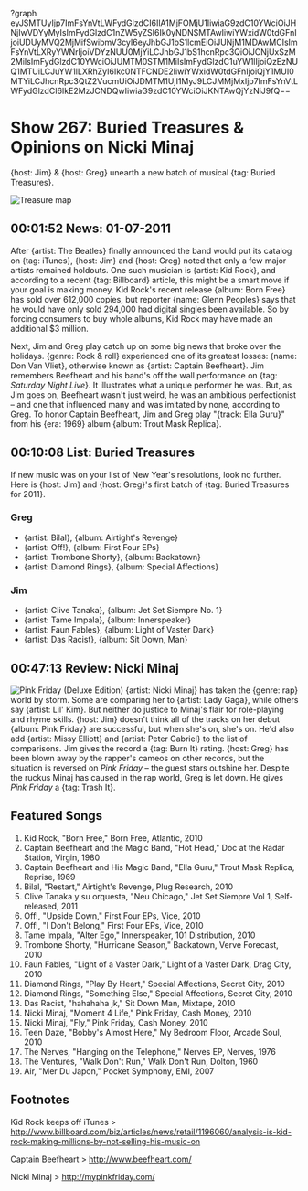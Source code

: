 ?graph eyJSMTUyIjp7ImFsYnVtLWFydGlzdCI6IlA1MjFOMjU1IiwiaG9zdC10YWciOiJHNjIwVDYyMyIsImFydGlzdC1nZW5yZSI6Ik0yNDNSMTAwIiwiYWxidW0tdGFnIjoiUDUyMVQ2MjMifSwibmV3cyI6eyJhbGJ1bS1lcmEiOiJUNjM1MDAwMCIsImFsYnVtLXRyYWNrIjoiVDYzNUU0MjYiLCJhbGJ1bS1hcnRpc3QiOiJCNjUxSzM2MiIsImFydGlzdC10YWciOiJUMTM0STM1MiIsImFydGlzdC1uYW1lIjoiQzEzNUQ1MTUiLCJuYW1lLXRhZyI6Ikc0NTFCNDE2IiwiYWxidW0tdGFnIjoiQjY1MUI0MTYiLCJhcnRpc3QtZ2VucmUiOiJDMTM1UjI1MyJ9LCJMMjMxIjp7ImFsYnVtLWFydGlzdCI6IkE2MzJCNDQwIiwiaG9zdC10YWciOiJKNTAwQjYzNiJ9fQ==

# Show 267: Buried Treasures & Opinions on Nicki Minaj 
{host: Jim} & {host: Greg} unearth a new batch of musical {tag: Buried Treasures}.

![Treasure map](http://static.soundopinions.org/images/buriedtreasures/mapcoins.jpg)

## 00:01:52 News: 01-07-2011 
After {artist: The Beatles} finally announced the band would put its catalog on {tag: iTunes}, {host: Jim} and {host: Greg} noted that only a few major artists remained holdouts. One such musician is {artist: Kid Rock}, and according to a recent {tag: Billboard} article, this might be a smart move if your goal is making money. Kid Rock's recent release {album: Born Free} has sold over 612,000 copies, but reporter {name: Glenn Peoples} says that he would have only sold 294,000 had digital singles been available. So by forcing consumers to buy whole albums, Kid Rock may have made an additional $3 million.

Next, Jim and Greg play catch up on some big news that broke over the holidays. {genre: Rock & roll} experienced one of its greatest losses: {name: Don Van Vliet}, otherwise known as {artist: Captain Beefheart}. Jim remembers Beefheart and his band's off the wall performance on {tag: *Saturday Night Live*}. It illustrates what a unique performer he was. But, as Jim goes on, Beefheart wasn't just weird, he was an ambitious perfectionist – and one that influenced many and was imitated by none, according to Greg. To honor Captain Beefheart, Jim and Greg play "{track: Ella Guru}" from his {era: 1969} album {album: Trout Mask Replica}. 

## 00:10:08 List: Buried Treasures
If new music was on your list of New Year's resolutions, look no further. Here is {host: Jim} and {host: Greg}'s first batch of {tag: Buried Treasures for 2011}.

### Greg
- {artist: Bilal}, {album: Airtight's Revenge}
- {artist: Off!}, {album: First Four EPs}
- {artist: Trombone Shorty}, {album: Backatown}
- {artist: Diamond Rings}, {album: Special Affections}

### Jim
- {artist: Clive Tanaka}, {album: Jet Set Siempre No. 1}
- {artist: Tame Impala}, {album: Innerspeaker}
- {artist: Faun Fables}, {album: Light of Vaster Dark}
- {artist: Das Racist}, {album: Sit Down, Man}

## 00:47:13 Review: Nicki Minaj
![Pink Friday (Deluxe Edition)](http://is4.mzstatic.com/image/thumb/Music/v4/9b/4b/b1/9b4bb1fb-361a-a614-3d5c-8ec1f106baf9/source/600x600bb.jpg "278464538/443207964")
{artist: Nicki Minaj} has taken the {genre: rap} world by storm. Some are comparing her to {artist: Lady Gaga}, while others say {artist: Lil' Kim}. But neither do justice to Minaj's flair for role-playing and rhyme skills. {host: Jim} doesn't think all of the tracks on her debut {album: Pink Friday} are successful, but when she's on, she's on. He'd also add {artist: Missy Elliott} and {artist: Peter Gabriel} to the list of comparisons. Jim gives the record a {tag: Burn It} rating. {host: Greg} has been blown away by the rapper's cameos on other records, but the situation is reversed on *Pink Friday* – the guest stars outshine her. Despite the ruckus Minaj has caused in the rap world, Greg is let down. He gives *Pink Friday* a {tag: Trash It}.

## Featured Songs
1. Kid Rock, "Born Free," Born Free, Atlantic, 2010
2. Captain Beefheart and the Magic Band, "Hot Head," Doc at the Radar Station, Virgin, 1980
3. Captain Beefheart and His Magic Band, "Ella Guru," Trout Mask Replica, Reprise, 1969
4. Bilal, "Restart," Airtight's Revenge, Plug Research, 2010
5. Clive Tanaka y su orquesta, "Neu Chicago," Jet Set Siempre Vol 1, Self-released, 2011
6. Off!, "Upside Down," First Four EPs, Vice, 2010
7. Off!, "I Don't Belong," First Four EPs, Vice, 2010
8. Tame Impala, "Alter Ego," Innerspeaker, 101 Distribution, 2010
9. Trombone Shorty, "Hurricane Season," Backatown, Verve Forecast, 2010
10. Faun Fables, "Light of a Vaster Dark," Light of a Vaster Dark, Drag City, 2010
11. Diamond Rings, "Play By Heart," Special Affections, Secret City, 2010
12. Diamond Rings, "Something Else," Special Affections, Secret City, 2010
13. Das Racist, "hahahaha jk," Sit Down Man, Mixtape, 2010
14. Nicki Minaj, "Moment 4 Life," Pink Friday, Cash Money, 2010
15. Nicki Minaj, "Fly," Pink Friday, Cash Money, 2010
16. Teen Daze, "Bobby's Almost Here," My Bedroom Floor, Arcade Soul, 2010
17. The Nerves, "Hanging on the Telephone," Nerves EP, Nerves, 1976
18. The Ventures, "Walk Don't Run," Walk Don't Run, Dolton, 1960
19. Air, "Mer Du Japon," Pocket Symphony, EMI, 2007

## Footnotes

Kid Rock keeps off iTunes > http://www.billboard.com/biz/articles/news/retail/1196060/analysis-is-kid-rock-making-millions-by-not-selling-his-music-on

Captain Beefheart > http://www.beefheart.com/

Nicki Minaj > http://mypinkfriday.com/
